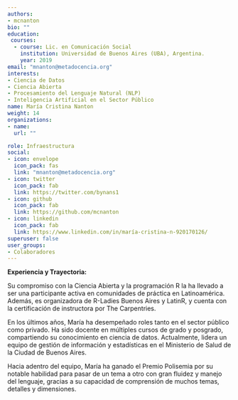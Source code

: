 ```yaml
---
authors:
- mcnanton
bio: ""
education: 
 courses:
  - course: Lic. en Comunicación Social
    institution: Universidad de Buenos Aires (UBA), Argentina.
    year: 2019
email: "mnanton@metadocencia.org"
interests:
- Ciencia de Datos
- Ciencia Abierta
- Procesamiento del Lenguaje Natural (NLP)
- Inteligencia Artificial en el Sector Público
name: María Cristina Nanton 
weight: 14
organizations:
- name: 
  url: ""

role: Infraestructura
social:
- icon: envelope
  icon_pack: fas
  link: "mnanton@metadocencia.org"
- icon: twitter
  icon_pack: fab
  link: https://twitter.com/bynans1
- icon: github
  icon_pack: fab
  link: https://github.com/mcnanton
- icon: linkedin
  icon_pack: fab
  link: https://www.linkedin.com/in/maría-cristina-n-920170126/
superuser: false
user_groups:
- Colaboradores
---
```


**Experiencia y Trayectoria:**

Su compromiso con la Ciencia Abierta y la programación R la ha llevado a ser una participante activa en comunidades de práctica en Latinoamérica. 
Además, es organizadora de R-Ladies Buenos Aires y LatinR, y cuenta con la certificación de instructora por The Carpentries. 

En los últimos años, María ha desempeñado roles tanto en el sector público como privado. Ha sido docente en múltiples cursos de grado y posgrado, compartiendo su conocimiento en ciencia de datos. 
Actualmente, lidera un equipo de gestión de información y estadísticas en el Ministerio de Salud de la Ciudad de Buenos Aires. 

Hacia adentro del equipo, María ha ganado el Premio Polisemia por su notable habilidad para pasar de un tema a otro con gran fluidez y manejo del lenguaje, gracias a su capacidad de comprensión de muchos temas, detalles y dimensiones. 

